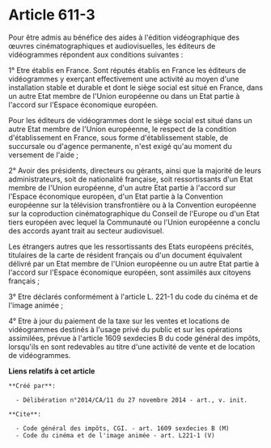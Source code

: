 # Article 611-3

Pour être admis au bénéfice des aides à l'édition vidéographique des œuvres cinématographiques et audiovisuelles, les
éditeurs de vidéogrammes répondent aux conditions suivantes : 

1° Etre établis en France. Sont réputés établis en France les éditeurs de vidéogrammes y exerçant effectivement une activité
au moyen d'une installation stable et durable et dont le siège social est situé en France, dans un autre Etat membre de
l'Union européenne ou dans un Etat partie à l'accord sur l'Espace économique européen. 

Pour les éditeurs de vidéogrammes dont le siège social est situé dans un autre Etat membre de l'Union européenne, le respect
de la condition d'établissement en France, sous forme d'établissement stable, de succursale ou d'agence permanente, n'est
exigé qu'au moment du versement de l'aide ; 

2° Avoir des présidents, directeurs ou gérants, ainsi que la majorité de leurs administrateurs, soit de nationalité
française, soit ressortissants d'un Etat membre de l'Union européenne, d'un autre Etat partie à l'accord sur l'Espace
économique européen, d'un Etat partie à la Convention européenne sur la télévision transfrontière ou à la Convention
européenne sur la coproduction cinématographique du Conseil de l'Europe ou d'un Etat tiers européen avec lequel la Communauté
ou l'Union européenne a conclu des accords ayant trait au secteur audiovisuel. 

Les étrangers autres que les ressortissants des Etats européens précités, titulaires de la carte de résident français ou d'un
document équivalent délivré par un Etat membre de l'Union européenne ou un autre Etat partie à l'accord sur l'Espace
économique européen, sont assimilés aux citoyens français ; 

3° Etre déclarés conformément à l'article L. 221-1 du code du cinéma et de l'image animée ; 

4° Etre à jour du paiement de la taxe sur les ventes et locations de vidéogrammes destinés à l'usage privé du public et sur
les opérations assimilées, prévue à l'article 1609 sexdecies B du code général des impôts, lorsqu'ils en sont redevables au
titre d'une activité de vente et de location de vidéogrammes.

**Liens relatifs à cet article**

	**Créé par**:

	  - Délibération n°2014/CA/11 du 27 novembre 2014 - art., v. init.

	**Cite**:

	  - Code général des impôts, CGI. - art. 1609 sexdecies B (M)
	  - Code du cinéma et de l'image animée - art. L221-1 (V)
